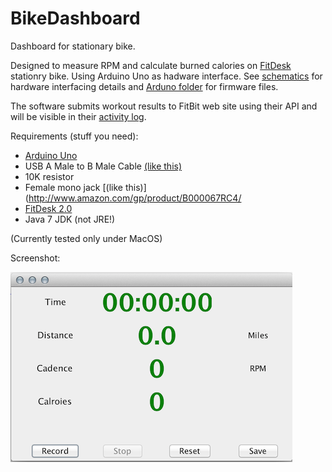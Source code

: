 BikeDashboard
=============

Dashboard for stationary bike.

Designed to measure RPM and calculate burned calories on [FitDesk](fitdesk.jpg) stationry bike.
Using Arduino Uno as hadware interface. See [schematics](schematics.jpeg) for hardware interfacing details and [Arduno folder](Arduino/monitor_pin/) for firmware files.

The software submits workout results to FitBit web site using their API and will be visible in their [activity log](https://www.fitbit.com/activities).

Requirements (stuff you need):

  * [Arduino Uno](http://arduino.cc/en/Main/ArduinoBoardUno)
  * USB A Male to B Male Cable [(like this)](http://www.amazon.com/Mediabridge-2-0-Male-Cable-Feet/dp/B001MSZBNA/)
  * 10K resistor
  * Female mono jack [(like this)](http://www.amazon.com/gp/product/B000067RC4/
  * [FitDesk 2.0](http://fitdesk.net/)
  * Java 7 JDK (not JRE!)

(Currently tested only under MacOS)

Screenshot:

![Screenshot](/screenshot.png)
